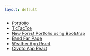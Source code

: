 ```yaml
---
layout: default
---
```


<body>
    <div class="list">
        <ul>
            <li><a href="https://demonzeeman.github.io/dummy-portfolio/">Portfolio</a></li>
            <li><a href="https://demonzeeman.github.io/Tic-Tac-Toe/">TicTacToe</a></li>
            <li><a href="https://demonzeeman.github.io/bootstrap-portfolio/">New Forest Portfolio using Bootstrap</a></li> 
            <li><a href="https://demonzeeman.github.io/Band-Fan-Page/">Band Fan Page</a></li> 
            <li><a href="https://demonzeeman.github.io/weather-app-react">Weather App React</a></li>
            <li><a href="https://demonzeeman.github.io/crypto-app-react">Crypto App React</a></li>
        </ul>
    </div>
</body>
